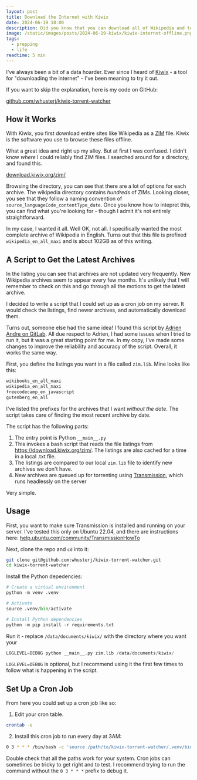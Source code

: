 ```yaml
---
layout: post
title: Download the Internet with Kiwix
date: 2024-06-19 18:00
description: Did you know that you can download all of Wikipedia and tens of thousands of books from Project Gutenberg? Here's how.
image: /static/images/posts/2024-06-19-kiwix/kiwix-internet-offline.png
tags:
  - prepping
  - life
readtime: 5 min
---
```


I've always been a bit of a data hoarder. Ever since I heard of [Kiwix](https://kiwix.org/) - a tool for "downloading the internet" - I've been meaning to try it out.

If you want to skip the explanation, here is my code on GitHub:

[github.com/whusterj/kiwix-torrent-watcher](https://github.com/whusterj/kiwix-torrent-watcher)

## How it Works

With Kiwix, you first download entire sites like Wikipedia as a [ZIM](<https://en.wikipedia.org/wiki/ZIM_(file_format)>) file. Kiwix is the software you use to browse these files offline.

What a great idea and right up my alley. But at first I was confused. I didn't know _where_ I could reliably find ZIM files. I searched around for a directory, and found this.

[download.kiwix.org/zim/](https://download.kiwix.org/zim/)

Browsing the directory, you can see that there are a lot of options for each archive. The wikipedia directory contains _hundreds_ of ZIMs. Looking closer, you see that they follow a naming convention of `source_languageCode_contentType_date`. Once you know how to intepret this, you can find what you're looking for - though I admit it's not entirely straightforward.

In my case, I wanted it all. Well OK, not all. I specifically wanted the most complete archive of Wikipedia in English. Turns out that this file is prefixed `wikipedia_en_all_maxi` and is about 102GB as of this writing.

## A Script to Get the Latest Archives

In the listing you can see that archives are not updated very frequently. New Wikipedia archives seem to appear every few months. It's unlikely that I will remember to check on this and go through all the motions to get the latest archive.

I decided to write a script that I could set up as a cron job on my server. It would check the listings, find newer archives, and automatically download them.

Turns out, someone else had the same idea! I found this script by [Adrien Andre on GitLab](https://gitlab.com/adrienandrem/kiwix-torrent-watcher). All due respect to Adrien, I had some issues when I tried to run it, but it was a great starting point for me. In my copy, I've made some changes to improve the reliability and accuracy of the script. Overall, it works the same way.

First, you define the listings you want in a file called `zim.lib`. Mine looks like this:

```txt
wikibooks_en_all_maxi
wikipedia_en_all_maxi
freecodecamp_en_javascript
gutenberg_en_all
```

I've listed the prefixes for the archives that I want _without the date_. The script takes care of finding the most recent archive by date.

The script has the following parts:

1. The entry point is Python `__main__.py`
2. This invokes a bash script that reads the file listings from https://download.kiwix.org/zim/. The listings are also cached for a time in a local .txt file.
3. The listings are compared to our local `zim.lib` file to identify new archives we don't have.
4. New archives are queued up for torrenting using [Transmission](https://transmissionbt.com/), which runs headlessly on the server

Very simple.

## Usage

First, you want to make sure Transmission is installed and running on your server. I've tested this only on Ubuntu 22.04, and there are instructions here: [help.ubuntu.com/community/TransmissionHowTo](https://help.ubuntu.com/community/TransmissionHowTo)

Next, clone the repo and `cd` into it:

```bash
git clone git@github.com:whusterj/kiwix-torrent-watcher.git
cd kiwix-torrent-watcher
```

Install the Python depedencies:

```python
# Create a virtual environment
python -m venv .venv

# Activate
source .venv/bin/activate

# Install Python dependencies
python -m pip install -r requirements.txt
```

Run it - replace `/data/documents/kiwix/` with the directory where you want your

```python
LOGLEVEL=DEBUG python __main__.py zim.lib /data/documents/kiwix/
```

`LOGLEVEL=DEBUG` is optional, but I recommend using it the first few times to follow what is happening in the script.

## Set Up a Cron Job

From here you could set up a cron job like so:

1. Edit your cron table.

```bash
crontab -e
```

2. Install this cron job to run every day at 3AM:

```bash
0 3 * * * /bin/bash -c 'source /path/to/kiwix-torrent-watcher/.venv/bin/activate && python /path/to/kiwix-torrent-watcher/__main__.py zim.lib /data/documents/kiwix/' >> /path/to/log/kiwix-torrent-watcher.log 2>&1
```

Double check that all the paths work for your system. Cron jobs can sometimes be tricky to get right and to test. I recommend trying to run the command without the `0 3 * * *` prefix to debug it.
